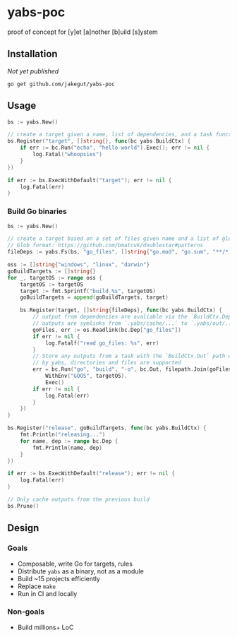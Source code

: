 # yabs-poc

proof of concept for [y]et [a]nother [b]uild [s]ystem

## Installation

*Not yet published*

`go get github.com/jakegut/yabs-poc`

## Usage

```go
bs := yabs.New()

// create a target given a name, list of dependencies, and a task function
bs.Register("target", []string{}, func(bc yabs.BuildCtx) {
    if err := bc.Run("echo", "hello world").Exec(); err != nil {
        log.Fatal("whoopsies")
    }
})

if err := bs.ExecWithDefault("target"); err != nil {
    log.Fatal(err)
}
```

### Build Go binaries

```go
bs := yabs.New()

// create a target based on a set of files given name and a list of globs
// Glob format: https://github.com/bmatcuk/doublestar#patterns
fileDeps := yabs.Fs(bs, "go_files", []string{"go.mod", "go.sum", "**/*.go"})

oss := []string{"windows", "linux", "darwin"}
goBuildTargets := []string{}
for _, targetOS := range oss {
    targetOS := targetOS
    target := fmt.Sprintf("build_%s", targetOS)
    goBuildTargets = append(goBuildTargets, target)

    bs.Register(target, []string{fileDeps}, func(bc yabs.BuildCtx) {
        // output from dependencies are avaliable via the `BuildCtx.Dep` map
        // outputs are symlinks from `.yabs/cache/...` to `.yabs/out/...`
        goFiles, err := os.Readlink(bc.Dep["go_files"])
        if err != nil {
            log.Fatalf("read go_files: %s", err)
        }
        // Store any outputs from a task with the `BuildCtx.Out` path which will be cached
        // by yabs, directories and files are supported
        err = bc.Run("go", "build", "-o", bc.Out, filepath.Join(goFiles, "main.go")).
            WithEnv("GOOS", targetOS).
            Exec()
        if err != nil {
            log.Fatal(err)
        }
    })
}

bs.Register("release", goBuildTargets, func(bc yabs.BuildCtx) {
    fmt.Println("releasing...")
    for name, dep := range bc.Dep {
        fmt.Println(name, dep)
    }
})

if err := bs.ExecWithDefault("release"); err != nil {
    log.Fatal(err)
}

// Only cache outputs from the previous build
bs.Prune()
```

## Design

### Goals
* Composable, write Go for targets, rules
* Distribute `yabs` as a binary, not as a module
* Build ~15 projects efficiently
* Replace `make`
* Run in CI and locally

### Non-goals
* Build millions+ LoC